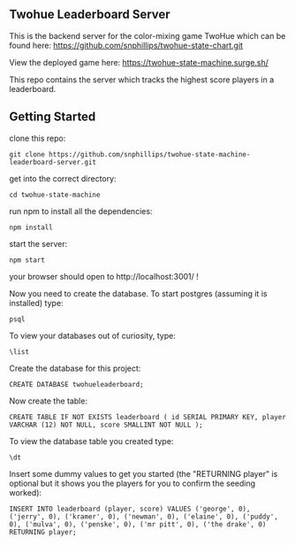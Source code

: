 ## Twohue Leaderboard Server

This is the backend server for the color-mixing game TwoHue which can be found here: https://github.com/snphillips/twohue-state-chart.git

View the deployed game here: https://twohue-state-machine.surge.sh/

This repo contains the server which tracks the highest score players in a leaderboard.

## Getting Started

clone this repo:

`git clone https://github.com/snphillips/twohue-state-machine-leaderboard-server.git`

get into the correct directory:

`cd twohue-state-machine`

run npm to install all the dependencies:

`npm install`

start the server:

`npm start`

your browser should open to http://localhost:3001/ !

Now you need to create the database. To start postgres (assuming it is installed) type: 

`psql`

To view your databases out of curiosity, type: 

`\list`

Create the database for this project:

`CREATE DATABASE twohueleaderboard;`

Now create the table:

`CREATE TABLE IF NOT EXISTS leaderboard (
  id SERIAL PRIMARY KEY,
	player VARCHAR (12) NOT NULL,
	score SMALLINT NOT NULL
	);`

To view the database table you created type:

`\dt`

Insert some dummy values to get you started (the "RETURNING player" is optional but it shows you the players for you to confirm the seeding worked):

`INSERT INTO leaderboard (player, score)
VALUES ('george', 0), ('jerry', 0), ('kramer', 0), ('newman', 0), ('elaine', 0), ('puddy', 0), ('mulva', 0), ('penske', 0), ('mr pitt', 0), ('the drake', 0)
RETURNING player;`
